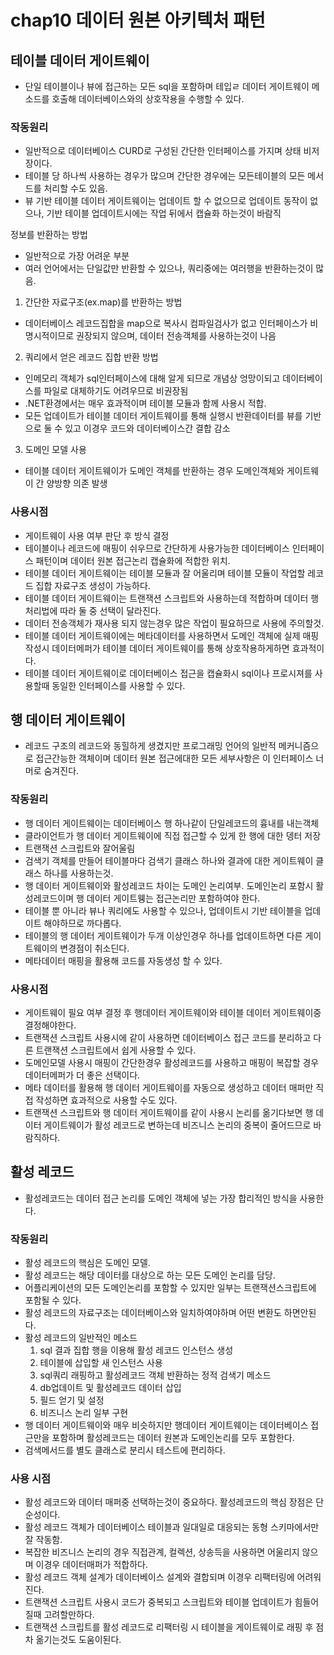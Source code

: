 # chap10 데이터 원본 아키텍처 패턴

## 테이블 데이터 게이트웨이
- 단일 테이블이나 뷰에 접근하는 모든 sql을 포함하며 테입ㄹ 데이터 게이트웨이 메소드를 호출해 데이터베이스와의 상호작용을 수행할 수 있다.

### 작동원리
- 일반적으로 데이터베이스 CURD로 구성된 간단한 인터페이스를 가지며 상태 비저장이다.
- 테이블 당 하나씩 사용하는 경우가 많으며 간단한 경우에는 모든테이블의 모든 메서드를 처리할 수도 있음.
- 뷰 기반 테이블 데이터 게이트웨이는 업데이트 할 수 없으므로 업데이트 동작이 없으나, 기반 테이블 업데이트시에는 작업 뒤에서 캡슐화 하는것이 바람직

정보를 반환하는 방법  
- 일반적으로 가장 어려운 부분
- 여러 언어에서는 단일값만 반환할 수 있으나, 쿼리중에는 여러행을 반환하는것이 많음.  

1. 간단한 자료구조(ex.map)를 반환하는 방법
  - 데이터베이스 레코드집합을 map으로 복사시 컴파일검사가 없고 인터페이스가 비명시적이므로 권장되지 않으며, 데이터 전송객체를 사용하는것이 나음

2. 쿼리에서 얻은 레코드 집합 반환 방법
  - 인메모리 객체가 sql인터페이스에 대해 알게 되므로 개념상 엉망이되고 데이터베이스를 파일로 대체하기도 어려우므로 비권장됨
  - .NET환경에서는 매우 효과적이며 테이블 모듈과 함께 사용시 적합.
  - 모든 업데이트가 테이블 데이터 게이트웨이를 통해 실행시 반환데이터를 뷰를 기반으로 둘 수 있고 이경우 코드와 데이터베이스간 결합 감소
  
3. 도메인 모델 사용
  - 테이블 데이터 게이트웨이가 도메인 객체를 반환하는 경우 도메인객체와 게이트웨이 간 양방향 의존 발생

### 사용시점
- 게이트웨이 사용 여부 판단 후 방식 결정
- 테이블이나 레코드에 매핑이 쉬우므로 간단하게 사용가능한 데이터베이스 인터페이스 패턴이며 데이터 원본 접근논리 캡슐화에 적합한 위치.
- 테이블 데이터 게이트웨이는 테이블 모듈과 잘 어울리며 테이블 모듈이 작업할 레코드 집합 자료구조 생성이 가능하다.
- 테이블 데이터 게이트웨이는 트랜잭션 스크립트와 사용하는데 적합하며 데이터 행 처리법에 따라 둘 중 선택이 달라진다.
- 데이터 전송객체가 재사용 되지 않는경우 많은 작업이 필요하므로 사용에 주의할것.
- 테이블 데이터 게이트웨이에는 메타데이터를 사용하면서 도메인 객체에 실제 매핑작성시 데이터메퍼가 테이블 데이터 게이트웨이를 통해 상호작용하게하면 효과적이다.
- 테이블 데이터 게이트웨이로 데이터베이스 접근을 캡슐화시 sql이나 프로시져를 사용할때 동일한 인터페이스를 사용할 수 있다.

## 행 데이터 게이트웨이
- 레코드 구조의 레코드와 동힐하게 생겼지만 프로그래밍 언어의 일반적 메커니즘으로 접근간능한 객체이며 데이터 원본 접근에대한 모든 세부사항은 이 인터페이스 너머로 숨겨진다.

### 작동원리
- 행 데이터 게이트웨이는 데이터베이스 행 하나같이 단일레코드의 흉내를 내는객체
- 클라이언트가 행 데이터 게이트웨이에 직접 접근할 수 있게 한 행에 대한 뎅터 저장
- 트랜잭션 스크립트와 잘어울림
- 검색기 객체를 만들어 테이블마다 검색기 클래스 하나와 결과에 대한 게이트웨이 클래스 하나를 사용하는것.
- 행 데이터 게이트웨이와 활성레코드 차이는 도메인 논리여부. 도메인논리 포함시 활성레코드이며 행 데이터 게이트웽는 접근논리만 포함하여야 한다.
- 테이블 뿐 아니라 뷰나 쿼리에도 사용할 수 있으나, 업데이트시 기반 테이블을 업데이트 해야하므로 까다롭다.
- 테이블의 행 데이터 게이트웨이가 두개 이상인경우 하나를 업데이트하면 다른 게이트웨이의 변경점이 취소딘다.
- 메타데이터 매핑을 활용해 코드를 자동생성 할 수 있다.

### 사용시점
- 게이트웨이 필요 여부 결정 후 행데이터 게이트웨이와 테이블 데이터 게이트웨이중 결정해야한다.
- 트랜잭션 스크립트 사용시에 같이 사용하면 데이터베이스 접근 코드를 분리하고 다른 트랜잭션 스크립트에서 쉽게 사용할 수 있다.
- 도메인모델 사용시 매핑이 간단한경우 활성레코드를 사용하고 매핑이 복잡할 경우 데이터메퍼가 더 좋은 선택이다.
- 메타 데이터를 활용해 행 데이터 게이트웨이를 자동으로 생성하고 데이터 매퍼만 직접 작성하면 효과적으로 사용할 수도 있다.
- 트랜잭션 스크립트와 행 데이터 게이트웨이를 같이 사용시 논리를 옮기다보면 행 데이터 게이트웨이가 활성 레코드로 변하는데 비즈니스 논리의 중복이 줄어드므로 바람직하다.

## 활성 레코드
- 활성레코드는 데이터 접근 논리를 도메인 객체에 넣는 가장 합리적인 방식을 사용한다.

### 작동원리
- 활성 레코드의 핵심은 도메인 모델.
- 활성 레코드는 해당 데이터를 대상으로 하는 모든 도메인 논리를 담당.
- 어플리케이션의 모든 도메인논리를 포함할 수 있지만 일부는 트랜잭션스크립트에 포함될 수 있다.
- 활성 레코드의 자료구조는 데이터베이스와 일치하여야하며 어떤 변환도 하면안된다.
- 활성 레코드의 일반적인 메소드
  1. sql 결과 집합 행을 이용해 활성 레코드 인스턴스 생성   
  2. 테이블에 삽입할 새 인스턴스 사용
  3. sql쿼리 래핑하고 활성레코드 객체 반환하는 정적 검색기 메소드
  4. db업데이트 및 활성레코드 데이터 삽입
  5. 필드 얻기 및 설정
  6. 비즈니스 논리 일부 구현
- 행 데이터 게이트웨이와 매우 비슷하지만 행데이터 게이트웨이는 데이터베이스 접근만을 포함하며 활성레코드는 데이터 원본과 도메인논리를 모두 포함한다.
- 검색메서드를 별도 클래스로 분리시 테스트에 편리하다.

### 사용 시점
- 활성 레코드와 데이터 매퍼중 선택하는것이 중요하다. 활성레코드의 핵심 장점은 단순성이다.
- 활성 레코드 객체가 데이터베이스 테이블과 일대일로 대응되는 동형 스키마에서만 잘 작동함.
- 복잡한 비즈니스 논리의 경우 직접관계, 컬렉션, 상송득을 사용하면 어울리지 않으며 이경우 데이터매퍼가 적합하다.
- 활성 레코드 객체 설계가 데이터베이스 설계와 결합되며 이경우 리팩터링에 어려워진다.
- 트랜잭션 스크립트 사용시 코드가 중복되고 스크립트와 테이블 업데이트가 힘들어질때 고려할만하다.
- 트랜잭션 스크립트를 활성 레코드로 리팩터링 시 테이블을 게이트웨이로 래핑 후 점차 옮기는것도 도움이된다.

































